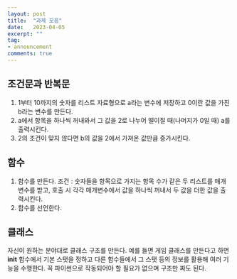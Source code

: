 ```yaml
---
layout: post
title:  "과제 모음"
date:   2023-04-05
excerpt: ""
tag:
- announcement
comments: true
---
```


## 조건문과 반복문
  1. 1부터 10까지의 숫자를 리스트 자료형으로 a라는 변수에 저장하고 0이란 값을 가진 b라는 변수를 만든다.
  2. a에서 항목을 하나씩 꺼내와서 그 값을 2로 나누어 떨이질 때(나머지가 0일 때) a를 출력시킨다.
  3. 2의 조건이 맞지 않다면 b의 값을 2에서 가져온 값만큼 증가시킨다.
  
## 함수
  1. 함수를 만든다. 조건 : 숫자들을 항목으로 가지는 항목 수가 같은 두 리스트를 매개변수를 받고, 호출 시 각각 매개변수에서 값을 하나씩 꺼내서 두 값을 더한 값을 출력시킨다.
  2. 함수를 선언한다.

## 클래스
  자신이 원하는 분야대로 클래스 구조를 만든다.
  예를 들면 게임 클래스를 만든다고 하면 __init__ 함수에서 기본 스탯을 정하고 다른 함수들에서 그 스탯 등의 정보를 활용해 여러 기능을 수행한다. 꼭 파이썬으로 작동되어야 할 필요가 없으며 구조만 짜도 된다.
